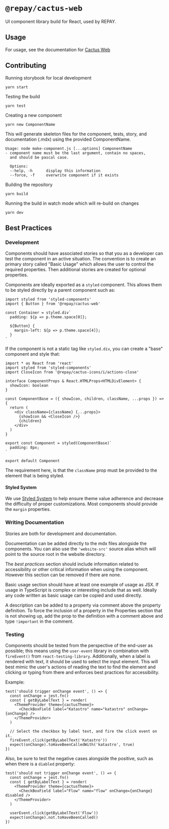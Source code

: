 # `@repay/cactus-web`

UI component library build for React, used by REPAY.

## Usage

For usage, see the documentation for [Cactus Web](../../docs/Components/README.md)

## Contributing

Running storybook for local development

```
yarn start
```

Testing the build

```
yarn test
```

Creating a new component

```
yarn new ComponentName
```

This will generate skeleton files for the component, tests, story, and documentation (.mdx) using the provided ComponentName.

```
Usage: node make-component.js [...options] ComponentName
- component name must be the last argument, contain no spaces,
  and should be pascal case.

  Options:
  --help, -h      display this information
  --force, -f     overwrite component if it exists
```

Building the repository

```
yarn build
```

Running the build in watch mode which will re-build on changes

```
yarn dev
```

## Best Practices

### Development

Components should have associated stories so that you as a developer can test the component in an active situation. The convention is to create an primary story called "Basic Usage" which allows the user to control the required properties. Then additional stories are created for optional properties.

Components are ideally exported as a `styled` component. This allows them to be styled directly by a parent component such as:

```tsx
import styled from 'styled-components'
import { Button } from '@repay/cactus-web'

const Container = styled.div`
  padding: ${p => p.theme.space[0]};

  ${Button} {
    margin-left: ${p => p.theme.space[4]};
  }
`
```

If the component is not a static tag like `styled.div`, you can create a "base" component and style that:

```tsx
import * as React from 'react'
import styled from 'styled-components'
import CloseIcon from '@repay/cactus-icons/i/actions-close'

interface ComponentProps & React.HTMLProps<HTMLDivElement> {
  showIcon: boolean
}

const ComponentBase = ({ showIcon, children, className, ...props }) => {
  return (
    <div className={className} {...props}>
      {showIcon && <CloseIcon />}
      {children}
    </div>
  )
}

export const Component = styled(ComponentBase)`
  padding: 8px;
`

export default Component
```

The requirement here, is that the `className` prop must be provided to the element that is being styled.

#### Styled System

We use [Styled System](https://styled-system.com/) to help ensure theme value adherence and decrease the difficulty of proper customizations. Most components should provide the `margin` properties.

### Writing Documentation

Stories are both for development and documentation.

Documentation can be added directly to the mdx files alongside the components. You can also use the `'website-src'` source alias which will point to the source root in the website directory.

The _best practices_ section should include information related to accessibility or other critical information when using the component. However this section can be removed if there are none.

Basic usage section should have at least one example of usage as JSX. If usage in TypeScript is complex or interesting include that as well. Ideally any code written as basic usage can be copied and used directly.

A description can be added to a property via comment above the property definition. To force the inclusion of a property in the Properties section that is not showing up, add the prop to the definition with a comment above and type `!important` in the comment.

### Testing

Components should be tested from the perspective of the end-user as possible; this means using the `user-event` library in combination with `fireEvent()` from `react-testing-library`. Additionally, when a label is rendered with text, it should be used to select the input element. This will best mimic the user's actions of reading the text to find the element and clicking or typing from there and enforces best practices for accessibility.

Example:

```tsx
test('should trigger onChange event', () => {
  const onChange = jest.fn()
  const { getByLabelText } = render(
    <ThemeProvider theme={cactusTheme}>
      <CheckBoxField label="Katastro" name="katastro" onChange={onChange} />
    </ThemeProvider>
  )

  // Select the checkbox by label text, and fire the click event on it.
  fireEvent.click(getByLabelText('Katastro'))
  expect(onChange).toHaveBeenCalledWith('katastro', true)
})
```

Also, be sure to test the negative cases alongside the positive, such as when there is a `diabled` property:

```tsx
test('should not trigger onChange event', () => {
  const onChange = jest.fn()
  const { getByLabelText } = render(
    <ThemeProvider theme={cactusTheme}>
      <CheckBoxField label="Flow" name="flow" onChange={onChange} disabled />
    </ThemeProvider>
  )

  userEvent.click(getByLabelText('Flow'))
  expect(onChange).not.toHaveBeenCalled()
})
```
